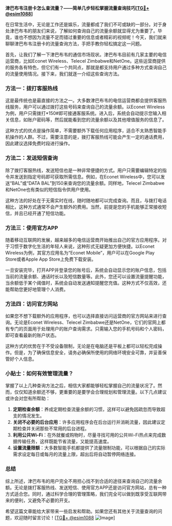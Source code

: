 **津巴布韦注册卡怎么查流量？——简单几步轻松掌握流量查询技巧[[TG💪+ @esim1088](https://t.me/s/esim1088)]**

在日常生活中，无论是工作还是娱乐，流量都成了我们不可或缺的一部分。对于身处津巴布韦的朋友们来说，了解如何查询自己的流量余额就显得尤为重要了。毕竟，谁也不想因为流量不足而错过重要的信息或者精彩的视频呢！今天，我们就来聊聊津巴布韦注册卡的流量查询方法，手把手教你轻松搞定这一问题。

首先，让我们了解一下津巴布韦的通信市场现状。津巴布韦目前有几家主要的电信运营商，比如Econet Wireless、Telecel Zimbabwe和NetOne。这些运营商提供的服务各有特色，但它们有一个共同点，那就是都支持用户通过多种方式查询自己的流量使用情况。接下来，我们就逐一介绍这些查询方法。

### 方法一：拨打客服热线

这是最传统也是最直接的方法之一。大多数津巴布韦的电信运营商都会提供客服热线服务，用户可以通过拨打这些号码来查询自己的流量余额。以Econet Wireless为例，用户只需拨打*150#即可接通客服系统。进入后，系统会自动提示您输入相关信息，如账户密码等，然后就能看到您的流量余额以及其他增值服务的信息了。

这种方式的优点是操作简单，不需要额外下载任何应用程序，适合不太熟悉智能手机操作的人群。不过，需要注意的是，拨打客服热线可能会产生一定的通话费用，因此建议选择免费时段进行操作。

### 方法二：发送短信查询

除了拨打客服热线，发送短信也是一种非常便捷的方式。用户只需要编辑特定的指令并发送到指定号码即可获取所需信息。例如，在Econet Wireless中，您可以发送“BAL”或“DATA BAL”到150来查询您的流量余额。同样地，Telecel Zimbabwe和NetOne也有类似的短信指令供用户使用。

这种方法的好处在于无需实时在线，随时随地都可以完成查询。而且，与拨打电话相比，这种方式通常不会产生额外的费用。当然，前提是您的手机能够正常接收短信，并且已经开通了短信功能。

### 方法三：使用官方APP

随着移动互联网的发展，越来越多的电信运营商开始推出自己的官方应用程序。对于习惯于数字化生活的年轻人来说，这种形式无疑更加方便快捷。以Econet Wireless为例，其官方应用名为“Econet Mobile”，用户可以在Google Play Store或者Apple App Store上免费下载安装。

一旦安装完毕，打开APP并登录您的账号后，系统会自动显示您的账户信息，包括当前的流量余额、通话时长以及短信数量等。此外，您还可以设置流量提醒功能，当余额低于某个阈值时，系统会自动发送通知提醒您充值。这种方式不仅高效，还能帮助您更好地管理个人消费。

### 方法四：访问官方网站

如果您不想下载额外的应用程序，也可以选择直接访问运营商的官方网站来进行查询。无论是Econet Wireless、Telecel Zimbabwe还是NetOne，它们的官网上都有专门的页面用于处理用户的账户查询需求。只需输入您的手机号码和个人密码，即可查看最新的账户状态。

这种方式的优势在于不受设备限制，无论是在电脑还是平板上都可以轻松完成操作。但是，为了确保信息安全，请务必确保所使用的网络环境安全可靠，并妥善保管好个人信息。

### 小贴士：如何有效管理流量？

掌握了以上几种查询方法之后，相信大家都能够轻松掌握自己的流量状况了。然而，仅仅知道余额还不够，更重要的是要学会合理规划和管理流量。以下几点建议或许会对您有所帮助：

1. **定期检查余额**：养成定期检查流量余额的习惯，这样可以避免因疏忽而导致超支的情况发生。
2. **关闭不必要的后台应用**：许多应用程序会在后台运行并消耗流量，因此建议定期检查并关闭那些不常用的后台进程。
3. **利用公共Wi-Fi**：在外就餐或购物时，尽量寻找可用的公共Wi-Fi热点来完成数据传输任务，这样既能节省流量，又能提高速度。
4. **设置流量限额**：大多数智能手机都提供了流量限制功能，可以根据自己的实际需求设定每日或每月的流量上限，超出后将自动暂停网络连接。

### 总结

综上所述，津巴布韦的用户完全不用担心找不到合适的途径来查询自己的流量余额。无论是拨打客服热线、发送短信、使用官方APP还是访问官方网站，总有一种方式适合您。同时，通过科学合理的管理策略，我们完全可以做到既享受互联网带来的便利，又避免不必要的开支。

希望这篇文章能给大家带来一些启发和帮助。如果您还有其他关于流量查询的问题，欢迎随时留言讨论！[[TG💪+ @esim1088](https://t.me/s/esim1088) ![Image](https://i.postimg.cc/4NQfJmqS/Snipaste-2025-05-13-00-14-12.png)]